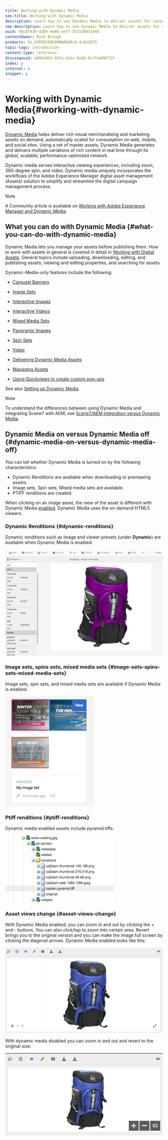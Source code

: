 ```yaml
---
title: Working with Dynamic Media
seo-title: Working with Dynamic Media
description: Learn how to use Dynamic Media to deliver assets for consumption on web, mobile, and social sites.
seo-description: Learn how to use Dynamic Media to deliver assets for consumption on web, mobile, and social sites.
uuid: 4dc0f436-d20e-4e8b-aeff-5515380fa44d
contentOwner: Rick Brough
products: SG_EXPERIENCEMANAGER/6.4/ASSETS
topic-tags: introduction
content-type: reference
discoiquuid: a8063d43-923a-42ac-9a16-0c7fadd8f73f
index: y
internal: n
snippet: y
---
```


# Working with Dynamic Media{#working-with-dynamic-media}

[Dynamic Media](http://www.adobe.com/solutions/web-experience-management/dynamic-media.html) helps deliver rich visual merchandising and marketing assets on demand, automatically scaled for consumption on web, mobile, and social sites. Using a set of master assets, Dynamic Media generates and delivers multiple variations of rich content in real time through its global, scalable, performance-optimized network.

Dynamic media serves interactive viewing experiences, including zoom, 360-degree spin, and video. Dynamic media uniquely incorporates the workflows of the Adobe Experience Manager digital asset management (Assets) solution to simplify and streamline the digital campaign management process.

>[!NOTE]
>
>A Community article is available on [Working with Adobe Experience Manager and Dynamic Media](https://helpx.adobe.com/experience-manager/using/aem_dynamic_media.html).

## What you can do with Dynamic Media {#what-you-can-do-with-dynamic-media}

Dynamic Media lets you manage your assets before publishing them. How to work with assets in general is covered in detail in [Working with Digital Assets](../../assets/using/managing-assets-touch-ui.md). General topics include uploading, downloading, editing, and publishing assets; viewing and editing properties, and searching for assets.

Dynamic-Media-only features include the following:

* [Carousel Banners](../../assets/using/carousel-banners.md)
* [Image Sets](../../assets/using/image-sets.md)
* [Interactive Images](../../assets/using/interactive-images.md)
* [Interactive Videos](../../assets/using/interactive-videos.md)
* [Mixed Media Sets](../../assets/using/mixed-media-sets.md)
* [Panoramic Images](../../assets/using/panoramic-images.md)  

* [Spin Sets](../../assets/using/spin-sets.md)
* [Video](../../assets/using/video.md)
* [Delivering Dynamic Media Assets](../../assets/using/delivering-dynamic-media-assets.md)
* [Managing Assets](../../assets/using/managing-assets.md)
* [Using Quickviews to create custom pop-ups](../../assets/using/custom-pop-ups.md)

See also [Setting up Dynamic Media](../../assets/using/administering-dynamic-media.md).

>[!NOTE]
>
>To understand the differences between using Dynamic Media and integrating Scene7 with AEM, see [Scene7/AEM integration versus Dynamic Media](../../sites/administering/using/scene7.md#scene7aemintegrationversusdynamicmedia).

## Dynamic Media on versus Dynamic Media off {#dynamic-media-on-versus-dynamic-media-off}

You can tell whether Dynamic Media is turned on by the following characteristics:

* Dynamic Renditions are available when downloading or previewing assets.
* Image sets, Spin sets, Mixed media sets are available.
* PTIFF renditions are created.

When clicking on an image asset, the view of the asset is different with Dynamic Media [enabled](../../assets/using/config-dynamic.md#enabling-dynamic-media). Dynamic Media uses the on-demand HTML5 viewers.

### Dynamic Renditions {#dynamic-renditions}

Dynamic renditions such as image and viewer presets (under **Dynamic**) are available when Dynamic Media is enabled.

![](assets/chlimage_1-358.png) 

### Image sets, spins sets, mixed media sets {#image-sets-spins-sets-mixed-media-sets}

Image sets, spin sets, and mixed media sets are available if Dynamic Media is enabled.

![](assets/chlimage_1-359.png) 

### Ptiff renditions {#ptiff-renditions}

Dynamic media enabled assets include pyramid.tiffs.

![](assets/chlimage_1-360.png) 

### Asset views change {#asset-views-change}

With Dynamic Media enabled, you can zoom in and out by clicking the + and - buttons. You can also click/tap to zoom into certain area. Revert brings you to the original version and you can make the image full screen by clicking the diagonal arrows. Dynamic Media enabled looks like this:

![](assets/chlimage_1-361.png)

With dynamic media disabled you can zoom in and out and revert to the original size:

![](assets/chlimage_1-362.png)

